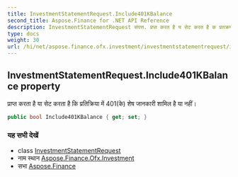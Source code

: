 ```yaml
---
title: InvestmentStatementRequest.Include401KBalance
second_title: Aspose.Finance for .NET API Reference
description: InvestmentStatementRequest संपत्त. प्रप्त करत है य सेट करत है क प्रतक्रय में 401के शेष जनकर शमल है य नहं
type: docs
weight: 30
url: /hi/net/aspose.finance.ofx.investment/investmentstatementrequest/include401kbalance/
---
```

## InvestmentStatementRequest.Include401KBalance property

प्राप्त करता है या सेट करता है कि प्रतिक्रिया में 401(के) शेष जानकारी शामिल है या नहीं।

```csharp
public bool Include401KBalance { get; set; }
```

### यह सभी देखें

* class [InvestmentStatementRequest](../)
* नाम स्थान [Aspose.Finance.Ofx.Investment](../../investmentstatementrequest/)
* सभा [Aspose.Finance](../../../)


